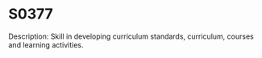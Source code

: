# S0377
Description: Skill in developing curriculum standards, curriculum, courses and learning activities.
